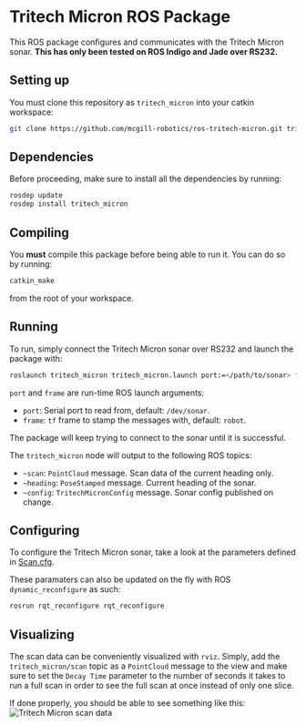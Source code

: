 Tritech Micron ROS Package
==========================

This ROS package configures and communicates with the Tritech Micron sonar.
**This has only been tested on ROS Indigo and Jade over RS232.**

Setting up
----------

You must clone this repository as `tritech_micron` into your catkin workspace:

```bash
git clone https://github.com/mcgill-robotics/ros-tritech-micron.git tritech_micron
```

Dependencies
------------
Before proceeding, make sure to install all the dependencies by running:

```bash
rosdep update
rosdep install tritech_micron
```

Compiling
---------

You **must** compile this package before being able to run it. You can do so
by running:

```bash
catkin_make
```

from the root of your workspace.

Running
-------
To run, simply connect the Tritech Micron sonar over RS232 and launch the
package with:

```bash
roslaunch tritech_micron tritech_micron.launch port:=</path/to/sonar> frame:=<frame_id>
```

`port` and `frame` are run-time ROS launch arguments:
- `port`: Serial port to read from, default: `/dev/sonar`.
- `frame`: `tf` frame to stamp the messages with, default: `robot`.

The package will keep trying to connect to the sonar until it is successful.

The `tritech_micron` node will output to the following ROS topics:
- `~scan`: `PointCloud` message. Scan data of the current heading only.
- `~heading`: `PoseStamped` message. Current heading of the sonar.
- `~config`: `TritechMicronConfig` message. Sonar config published on change.

Configuring
-----------
To configure the Tritech Micron sonar, take a look at the parameters defined
in [Scan.cfg](cfg/Scan.cfg).

These paramaters can also be updated on the fly with ROS `dynamic_reconfigure`
as such:

```bash
rosrun rqt_reconfigure rqt_reconfigure
```

Visualizing
-----------
The scan data can be conveniently visualized with `rviz`.
Simply, add the `tritech_micron/scan` topic as a `PointCloud` message to the
view and make sure to set the `Decay Time` parameter to the number of seconds
it takes to run a full scan in order to see the full scan at once instead of
only one slice.

If done properly, you should be able to see something like this:
![Tritech Micron scan data](https://cloud.githubusercontent.com/assets/723610/10464518/1f73efda-71b8-11e5-8654-8dc300471692.png)
